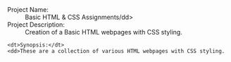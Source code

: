 <dl>
  <dt>Project Name:</dt>
  <dd>Basic HTML & CSS Assignments/dd>

  <dt>Project Description:</dt>
  <dd>Creation of a Basic HTML webpages with CSS styling.</dd>
  

	<dt>Synopsis:</dt>
	<dd>These are a collection of various HTML webpages with CSS styling.
</dd>
</dl>